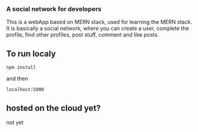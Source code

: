 ### A social network for developers

This is a webApp based on MERN stack,
used for learning the MERN stack.
It is basically a social network, where you can
create a user, complete the profile, find other profiles,
post stuff, comment and like posts.

## To run localy

```
npm install
```

and then

```
localhost:5000
```

## hosted on the cloud yet?

not yet
